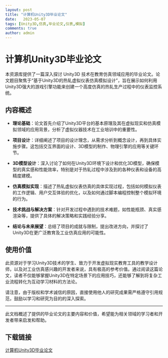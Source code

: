 ```yaml
---
layout: post
title: "计算机Unity3D毕业论文"
date:   2023-05-07
tags: [Unity3D,仿真,毕业论文,仪表,模拟]
comments: true
author: admin
---
```

# 计算机Unity3D毕业论文

本资源库提供了一篇深入探讨 Unity3D 技术在教育仿真领域应用的毕业论文。论文题目聚焦于“基于Unity3D的热轧虚拟仪表仿真模拟设计”，旨在展示如何利用Unity3D强大的游戏引擎功能来创建一个高度仿真的热轧生产过程中的仪表监控系统。

## 内容概述

- **理论基础**：论文首先介绍了Unity3D平台的基本原理及其在虚拟现实和仿真模拟领域的应用背景，分析了虚拟仪器技术在工业培训中的重要性。

- **项目设计**：详细阐述了项目的设计理念，从需求分析到概念设计，再到具体实施步骤。这包括交互界面的设计、3D模型的制作、物理引擎的应用等关键环节。

- **3D模型设计**：深入讨论了如何在Unity3D环境下设计和优化3D模型，确保模型的真实感和性能效率，特别是对于热轧过程中涉及到的各种仪表和设备的高精度建模。

- **仿真模拟实现**：描述了热轧虚拟仪表仿真的具体实现过程，包括如何模拟仪表的工作逻辑、用户交互体验的优化，以及如何通过脚本编程控制整个模拟环境的行为。

- **技术挑战与解决方案**：针对开发过程中遇到的技术难题，如性能瓶颈、真实感渲染等，提供了具体的解决策略和实践经验分享。

- **结论与未来展望**：总结了项目的成就与限制，提出改进方向，并探讨了Unity3D在更广泛教育及工业仿真应用的可能性。

## 使用价值

此资源对于学习Unity3D技术的学生、致力于开发虚拟现实教育工具的教学设计师，以及对工业仿真感兴趣的开发者来说，具有极高的参考价值。通过阅读这篇论文，读者不仅能够掌握Unity3D在特定场景下的应用技巧，还能够了解到将复杂工业流程转化为互动学习材料的方法论。

请注意，由于版权和学术诚信的原因，直接使用他人的研究成果需严格遵守引用规范，鼓励以学习和研究为目的的深入探索。

---

此文档概述了提供的毕业论文的主要内容和价值，希望能为相关领域的学习者和开发者带来启发和帮助。

## 下载链接

[计算机Unity3D毕业论文](https://pan.quark.cn/s/520b26ca9cff)